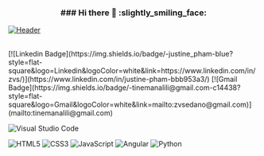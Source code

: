 
<h3 align='center'> ### Hi there 👋 :slightly_smiling_face:</h3>

[![Header](https://images6.alphacoders.com/124/1243346.png "Header")]()

<br>
[![Linkedin Badge](https://img.shields.io/badge/-justine_pham-blue?style=flat-square&logo=Linkedin&logoColor=white&link=https://www.linkedin.com/in/zvs/)](https://www.linkedin.com/in/justine-pham-bbb953a3/)
[![Gmail Badge](https://img.shields.io/badge/-tinemanalili@gmail.com-c14438?style=flat-square&logo=Gmail&logoColor=white&link=mailto:zvsedano@gmail.com)](mailto:tinemanalili@gmail.com)

![Visual Studio Code](https://img.shields.io/badge/Visual%20Studio%20Code-0078d7.svg?style=for-the-badge&logo=visual-studio-code&logoColor=white)
<br>

![HTML5](https://img.shields.io/badge/html5-%23E34F26.svg?style=for-the-badge&logo=html5&logoColor=white)
![CSS3](https://img.shields.io/badge/css3-%231572B6.svg?style=for-the-badge&logo=css3&logoColor=white)
![JavaScript](https://img.shields.io/badge/javascript-%23323330.svg?style=for-the-badge&logo=javascript&logoColor=%23F7DF1E)
![Angular](https://img.shields.io/badge/Angular-DD0031?style=for-the-badge&logo=angular&logoColor=white)
![Python](https://img.shields.io/badge/python-3670A0?style=for-the-badge&logo=python&logoColor=ffdd54)
<br>
<!--
**JustinePham/JustinePham** is a ✨ _special_ ✨ repository because its `README.md` (this file) appears on your GitHub profile.

Here are some ideas to get you started:

- 🔭 I’m currently working on ...
- 🌱 I’m currently learning ...
- 👯 I’m looking to collaborate on ...
- 🤔 I’m looking for help with ...
- 💬 Ask me about ...
- 📫 How to reach me: ...
- 😄 Pronouns: ...
- ⚡ Fun fact: ...
-->
